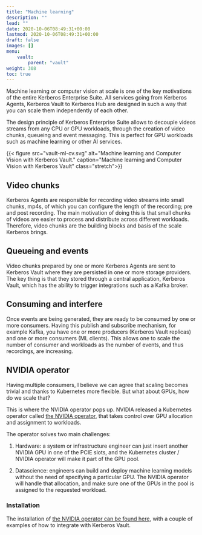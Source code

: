 ```yaml
---
title: "Machine learning"
description: ""
lead: ""
date: 2020-10-06T08:49:31+00:00
lastmod: 2020-10-06T08:49:31+00:00
draft: false
images: []
menu:
    vault:
        parent: "vault"
weight: 308
toc: true
---
```


Machine learning or computer vision at scale is one of the key motivations of the entire Kerberos Enterprise Suite. All services going from Kerberos Agents, Kerberos Vault to Kerberos Hub are designed in such a way that you can scale them independently of each other. 

The design principle of Kerberos Enterprise Suite allows to decouple videos streams from any CPU or GPU workloads, through the creation of video chunks, queueing and event messaging. This is perfect for GPU workloads such as machine learning or other AI services.

{{< figure src="vault-ml-cv.svg" alt="Machine learning and Computer Vision with Kerberos Vault." caption="Machine learning and Computer Vision with Kerberos Vault" class="stretch">}}

## Video chunks

Kerberos Agents are responsible for recording video streams into small chunks, mp4s, of which you can configure the length of the recording; pre and post recording. The main motivation of doing this is that small chunks of videos are easier to process and distribute across different workloads. Therefore, video chunks are the building blocks and basis of the scale Kerberos brings. 

## Queueing and events

Video chunks prepared by one or more Kerberos Agents are sent to Kerberos Vault where they are persisted in one or more storage providers. The key thing is that they stored through a central application, Kerberos Vault, which has the ability to trigger integrations such as a Kafka broker.

## Consuming and interfere 

Once events are being generated, they are ready to be consumed by one or more consumers. Having this publish and subscribe mechanism, for example Kafka, you have one or more producers (Kerberos Vault replicas) and one or more consumers (ML clients). This allows one to scale the number of consumer and workloads as the number of events, and thus recordings, are increasing.

## NVIDIA operator

Having multiple consumers, I believe we can agree that scaling becomes trivial and thanks to Kubernetes more flexible. But what about GPUs, how do we scale that? 

This is where the NVIDIA operator pops up. NVIDIA released a Kubernetes operator called [the NVIDIA operator](https://developer.nvidia.com/blog/nvidia-gpu-operator-simplifying-gpu-management-in-kubernetes/), that takes control over GPU allocation and assignment to workloads.

The operator solves two main challenges:

1. Hardware: a system or infrastructure engineer can just insert another NVIDIA GPU in one of the PCIE slots, and the Kubernetes cluster / NVIDIA operator will make it part of the GPU pool.

2. Datascience: engineers can build and deploy machine learning models without the need of specifying a particular GPU. The NVIDIA operator will handle that allocation, and make sure one of the GPUs in the pool is assigned to the requested workload.

### Installation

The installation of [the NVIDIA operator can be found here](https://github.com/kerberos-io/nvidia-gpu-kubernetes), with a couple of examples of how to integrate with Kerberos Vault.

